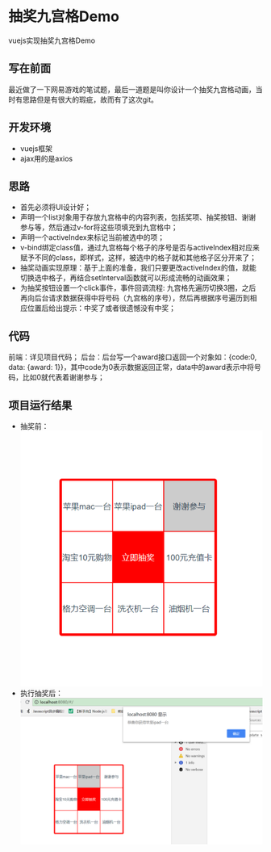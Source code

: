 # 抽奖九宫格Demo
vuejs实现抽奖九宫格Demo

写在前面
----
最近做了一下网易游戏的笔试题，最后一道题是叫你设计一个抽奖九宫格动画，当时有思路但是有很大的瑕疵，故而有了这次git。

开发环境
----
* vuejs框架
* ajax用的是axios

思路
----
* 首先必须将UI设计好；
* 声明一个list对象用于存放九宫格中的内容列表，包括奖项、抽奖按钮、谢谢参与等，然后通过v-for将这些项填充到九宫格中；
* 声明一个activeIndex来标记当前被选中的项；
* v-bind绑定class值，通过九宫格每个格子的序号是否与activeIndex相对应来赋予不同的class，即样式，这样，被选中的格子就和其他格子区分开来了；
* 抽奖动画实现原理：基于上面的准备，我们只要更改activeIndex的值，就能切换选中格子，再结合setInterval函数就可以形成流畅的动画效果；
* 为抽奖按钮设置一个click事件，事件回调流程: 九宫格先遍历切换3圈，之后再向后台请求数据获得中将号码（九宫格的序号），然后再根据序号遍历到相应位置后给出提示：中奖了或者很遗憾没有中奖；

代码
----
前端：详见项目代码；
后台：后台写一个award接口返回一个对象如：{code:0, data: {award: 1}}，其中code为0表示数据返回正常，data中的award表示中将号码，比如0就代表着谢谢参与；

项目运行结果
----
* 抽奖前：<br>
![1](https://raw.githubusercontent.com/yaodebian/git_markdown_images/master/Bonus-Demo/1.PNG)<br>
* 执行抽奖后：<br>
![2](https://raw.githubusercontent.com/yaodebian/git_markdown_images/master/Bonus-Demo/2.PNG)<br>
